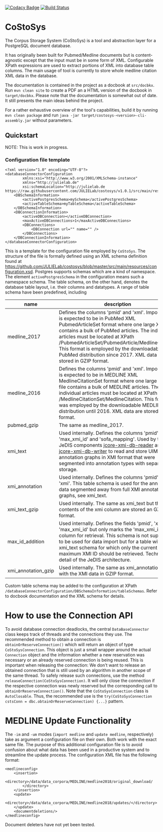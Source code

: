 [![Codacy Badge](https://api.codacy.com/project/badge/Grade/6c06345e4f6b4a18a0e38043f11c6e60)](https://app.codacy.com/app/khituras/costosys?utm_source=github.com&utm_medium=referral&utm_content=JULIELab/costosys&utm_campaign=Badge_Grade_Dashboard)
[![Build Status](https://travis-ci.com/JULIELab/costosys.svg?branch=master)](https://travis-ci.com/JULIELab/costosys)

# CoStoSys
The Corpus Storage System (CoStoSys) is a tool and abstraction layer for a PostgreSQL document database.

It has originally been built for Pubmed/Medline documents but is content-agnostic except that the input must be in some form of XML. Configurable XPath expressions are used to extract portions of XML into database table columns. The main usage of tool is currently to store whole medline citation XML data in the database.

The documentation is contained in the project as a docbook at <code>src/docbkx</code>. Run `mvn clean site` to create a PDF an a HTML version of the docbook in <code>target/docbkx</code>.
Please note that the documentation is somewhat out of date. It still presents the main ideas behind the project.

For a rather exhaustive overview of the tool's capabilities, build it by running `mvn clean package` and run `java -jar target/costosys-<version>-cli-assembly.jar` without parameters.


## Quickstart

NOTE: This is work in progress.

### Configuration file template

    <?xml version="1.0" encoding="UTF-8"?>
    <databaseConnectorConfiguration
            xmlns:xsi="http://www.w3.org/2001/XMLSchema-instance"
            xmlns="http://julielab.de"
            xsi:schemaLocation="http://julielab.de https://raw.githubusercontent.com/JULIELab/costosys/v1.0.1/src/main/resources/configuration.xsd">
        <DBSchemaInformation>
            <activePostgresSchema>mySchema</activePostgresSchema>
            <activeTableSchema>myTableSchema</activeTableSchema>
        </DBSchemaInformation>
        <DBConnectionInformation>
            <activeDBConnection></activeDBConnection>
            <maxActiveDBConnections>1</maxActiveDBConnections>
            <DBConnections>
                <DBConnection url="" name="" />
            </DBConnections>
        </DBConnectionInformation>
    </databaseConnectorConfiguration>

This is a template for the configuration file employed by `CoStoSys`. The structure of the file is formally defined
using an XML schema definition found at https://github.com/JULIELab/costosys/blob/master/src/main/resources/configuration.xsd.
Postgres supports schemas which are a kind of namespace. The element `activePostgresSchema` in the configuration means such a namespace schema.
The table schema, on the other hand, denotes the database table layout, i.e. their columns and datatypes. A range of table schema
have been predefined, including

|  name               | description |
|---------------------|------------- |
| medline_2017        | Defines the columns 'pmid' and 'xml'. Import data is expected to be in PubMed XML PubmedArticleSet format where one large XML file contains a bulk of PubMed articles. The individual articles must be located at XPath /PubmedArticleSet/PubmedArticle/MedlineCitation. This format is employed by the downloadable PubMed distribution since 2017. XML data are stored in GZIP format.|
| medline_2016        | Defines the columns 'pmid' and 'xml'. Import data is expected to be in MEDLINE XML MedlineCitationSet format where one large XML file contains a bulk of MEDLINE articles. The individual articles must be located at XPath /MedlineCitationSet/MedlineCitation. This format was employed by the downloadable MEDLINE distribution until 2016. XML data are stored in GZIP format.        |
| pubmed_gzip         | The same as medline_2017.           |
| xmi_text            | Used internally. Defines the columns 'pmid', 'xmi', 'max_xmi_id' and 'sofa_mapping'. Used by the JeDIS components [jcore-xmi-db-reader](https://github.com/JULIELab/jcore-base/tree/b2128199bd548dd989b0d7c198634ed79670e8c7/jcore-xmi-db-reader) and [jcore-xmi-db-writer](https://github.com/JULIELab/jcore-base/tree/b2128199bd548dd989b0d7c198634ed79670e8c7/jcore-xmi-db-writer) to read and store UIMA annotation graphs in XMI format that were segmented into annotation types with separate storage.|
| xmi_annotation      | Used internally. Defines the columns 'pmid' and 'xmi'. This table schema is used for the annotation data segmented away from full XMI annotation graphs, see xmi_text.          |
| xmi_text_gzip       | Used internally. The same as xmi_text but the contents of the xmi column are stored an GZIP format.|
| max_id_addition     | Used internally. Defines the fields 'pmid', 'xmi' and 'max_xmi_id' but only marks the 'max_xmi_id' column for retrieval. This schema is not supposed to be used for data import but for a table with xmi_text schema for which only the current maximum XMI ID should be retrieved. Technical detail of the JeDIS architecture.|
| xmi_annotation_gzip | Used internally. The same as xmi_annotation but with the XMI data in GZIP format.|

Custom table schema may be added to the configuration at XPath `/databaseConnectorConfiguration/DBSchemaInformation/tableSchemas`. Refer to docbook documentation and the XML schema for details.

# How to use the Connection API
To avoid database connection deadlocks, the central `DataBaseConnector` class keeps track of threads and the connections they use.
The recommended method to obtain a connection is `obtainOrReserveConnection()` which will return an object of type `CoStoSysConnection`. This object is just a small wrapper around the actual `Connection` object and the information whether a new reservation was necessary or an already reserved connection is being reused. This is important when releasing the connection: We don't want to release an obtained connection that is still used by an algorithm in another scope of the same thread.
To safely release such connections, use the method `releaseConnection(CoStoSysConnection)`. It will only close the connection if the respective connection was newly reserved but the corresponding call to `obtainOrReserveConnection()`. Note that the `CoStoSysConnection` class is `AutoClosable`. Thus, the recommended use is the `try(CoStoSysConnection cstsConn = dbc.obtainOrReserveConnection) {...}` pattern.


# MEDLINE Update Functionality

The `-im` and `-um` modes (`import medline` and `update medline`, respectively) take as argument a configuration file
on their own. Both work with the exact same file. The purpose of this additional configuration file is to avoid
confusion about what data has been used in a productive system and to streamline the update process.
The configuration XML file has the following format:

    <medlineconfig>
        <insertion>
            <directory>/data/data_corpora/MEDLINE/medline2018/original_download/
            </directory>
        </insertion>
        <update>
            <directory>/data/data_corpora/MEDLINE/medline2018/updates/</directory>
        </update>
        <documentdeletions/>
    </medlineconfig>
    
Document deleters have not yet been tested.
